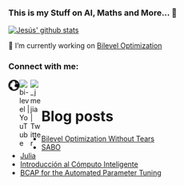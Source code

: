### This is my Stuff on AI, Maths and More... 👋

[![Jesús' github stats](https://github-readme-stats.vercel.app/api?username=jmejia8&show_icons=true&theme=radical)](https://github.com/anuraghazra/github-readme-stats)

🔭 I’m currently working on [Bilevel Optimization](https://bi-level.org)

### Connect with me:

[<img align="left" alt="bi-level.org" width="22px" src="https://raw.githubusercontent.com/iconic/open-iconic/master/svg/globe.svg" />][website]
[<img align="left" alt="bi-level | YouTube" width="22px" src="https://cdn.jsdelivr.net/npm/simple-icons@v3/icons/youtube.svg" />][youtube]
[<img align="left" alt="_jmejia | Twitter" width="22px" src="https://cdn.jsdelivr.net/npm/simple-icons@v3/icons/twitter.svg" />][twitter]

<br />


# Blog posts
<!-- BLOG-POST-LIST:START -->
- [Bilevel Optimization Without Tears](https://bi-level.org/tutorial/)
- [SABO](https://bi-level.org/sabo/)
- [Julia](https://bi-level.org/julia/)
- [Introducción al Cómputo Inteligente](https://bi-level.org/computointeligente/)
- [BCAP for the Automated Parameter Tuning](https://bi-level.org/bcap/)
<!-- BLOG-POST-LIST:END -->


[website]: https://bi-level.org
[twitter]: https://twitter.com/_jmejia
[youtube]: https://www.youtube.com/channel/UCRk_NUXbWHovzd9E_jLjFzA
[instagram]: https://instagram.com/jmejia2.0
